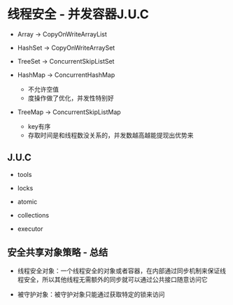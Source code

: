 # 线程安全 - 并发容器J.U.C

* Array -> CopyOnWriteArrayList

* HashSet -> CopyOnWriteArraySet
* TreeSet -> ConcurrentSkipListSet

* HashMap -> ConcurrentHashMap
    * 不允许空值
    * 度操作做了优化，并发性特别好 
* TreeMap -> ConcurrentSkipListMap
    * key有序
    * 存取时间是和线程数没关系的，并发数越高越能提现出优势来

## J.U.C

* tools

* locks

* atomic

* collections

* executor


## 安全共享对象策略 - 总结

* 线程安全对象：一个线程安全的对象或者容器，在内部通过同步机制来保证线程安全，所以其他线程无需额外的同步就可以通过公共接口随意访问它

* 被守护对象：被守护对象只能通过获取特定的锁来访问
